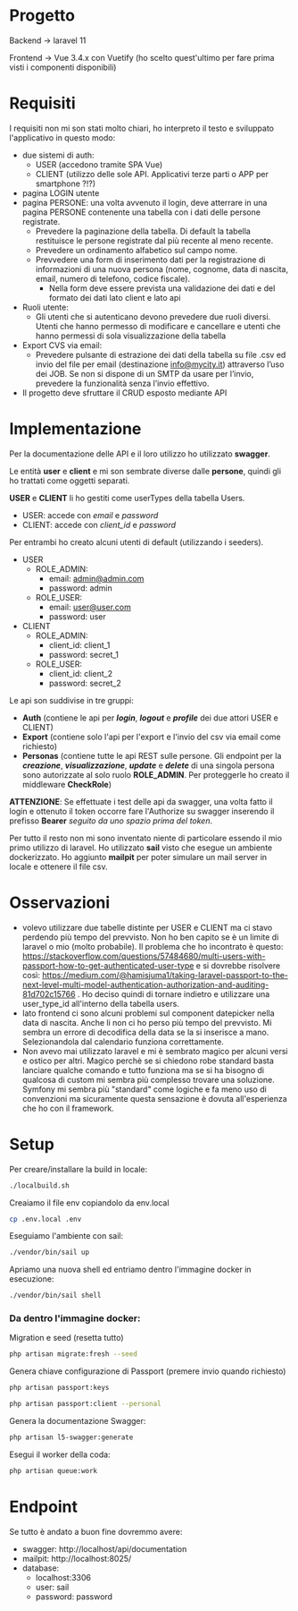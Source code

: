 # Progetto
Backend -> laravel 11

Frontend -> Vue 3.4.x con Vuetify (ho scelto quest'ultimo per fare prima visti i componenti disponibili)

# Requisiti
I requisiti non mi son stati molto chiari, ho interpreto il testo e sviluppato l'applicativo in questo modo:
- due sistemi di auth: 
  - USER (accedono tramite SPA Vue)
  - CLIENT (utilizzo delle sole API. Applicativi terze parti o APP per smartphone ?!?)
- pagina LOGIN utente
- pagina PERSONE: una volta avvenuto il login, deve atterrare in una pagina PERSONE contenente una tabella con i dati delle persone registrate. 
  - Prevedere la paginazione della tabella. Di default la tabella restituisce le persone registrate dal più recente al meno recente. 
  - Prevedere un ordinamento alfabetico sul campo nome. 
  - Prevvedere una form di inserimento dati per la registrazione di informazioni di una nuova persona (nome, cognome, data di nascita, email, numero di telefono, codice fiscale). 
    - Nella form deve essere prevista una validazione dei dati e del formato dei dati lato client e lato api
- Ruoli utente: 
  - Gli utenti che si autenticano devono prevedere due ruoli diversi. Utenti che hanno permesso di modificare e cancellare e utenti che hanno permessi di sola visualizzazione della tabella
- Export CVS via email:
  - Prevedere pulsante di estrazione dei dati della tabella su file .csv ed invio del file per email (destinazione info@mycity.it) attraverso l’uso dei JOB. Se non si dispone di un SMTP da usare per l’invio, prevedere la funzionalità senza l’invio effettivo.
- Il progetto deve sfruttare il CRUD esposto mediante API
 
# Implementazione
Per la documentazione delle API e il loro utilizzo ho utilizzato **swagger**.

Le entità **user** e **client** e mi son sembrate diverse dalle **persone**, quindi gli ho trattati come oggetti separati.

**USER** e **CLIENT** li ho gestiti come userTypes della tabella Users.
- USER: accede con _email_ e _password_
- CLIENT: accede con _client_id_ e _password_

Per entrambi ho creato alcuni utenti di default (utilizzando i seeders).
  - USER
    - ROLE_ADMIN: 
      - email: admin@admin.com
      - password: admin
    - ROLE_USER:
      - email: user@user.com
      - password: user
  - CLIENT
    - ROLE_ADMIN:
      - client_id: client_1
      - password: secret_1
    - ROLE_USER:
      - client_id: client_2
      - password: secret_2

Le api son suddivise in tre gruppi:
- **Auth** (contiene le api per **_login_**, **_logout_** e **_profile_** dei due attori USER e CLIENT)
- **Export** (contiene solo l'api per l'export e l'invio del csv via email come richiesto)
- **Personas** (contiene tutte le api REST sulle persone. Gli endpoint per la **_creazione_**, **_visualizzazione_**, **_update_** e **_delete_** di una singola persona sono autorizzate al solo ruolo **ROLE_ADMIN**. Per proteggerle ho creato il middleware **CheckRole**)

**ATTENZIONE**: Se effettuate i test delle api da swagger, una volta fatto il login e ottenuto il token occorre fare l'Authorize su swagger inserendo il prefisso **Bearer** _seguito da uno spazio prima del token_.

Per tutto il resto non mi sono inventato niente di particolare essendo il mio primo utilizzo di laravel.
Ho utilizzato **sail** visto che esegue un ambiente dockerizzato.
Ho aggiunto **mailpit** per poter simulare un mail server in locale e ottenere il file csv.

# Osservazioni
- volevo utilizzare due tabelle distinte per USER e CLIENT ma ci stavo perdendo più tempo del prevvisto. Non ho ben capito se è un limite di laravel o mio (molto probabile).  Il problema che ho incontrato è questo: https://stackoverflow.com/questions/57484680/multi-users-with-passport-how-to-get-authenticated-user-type e si dovrebbe risolvere così: https://medium.com/@hamisjuma1/taking-laravel-passport-to-the-next-level-multi-model-authentication-authorization-and-auditing-81d702c15766 . Ho deciso quindi di tornare indietro e utilizzare una user_type_id all'interno della tabella users.
- lato frontend ci sono alcuni problemi sul component datepicker nella data di nascita. Anche li non ci ho perso più tempo del prevvisto. Mi sembra un errore di decodifica della data se la si inserisce a mano. Selezionandola dal calendario funziona correttamente.
- Non avevo mai utilizzato laravel e mi è sembrato magico per alcuni versi e ostico per altri. Magico perchè se si chiedono robe standard basta lanciare qualche comando e tutto funziona ma se si ha bisogno di qualcosa di custom mi sembra più complesso trovare una soluzione. Symfony mi sembra più "standard" come logiche e fa meno uso di convenzioni ma sicuramente questa sensazione è dovuta all'esperienza che ho con il framework.

# Setup
Per creare/installare la build in locale:
```bash
./localbuild.sh
```

Creaiamo il file env copiandolo da env.local
```bash
cp .env.local .env
```

Eseguiamo l'ambiente con sail:
```bash
./vendor/bin/sail up
```

Apriamo una nuova shell ed entriamo dentro l'immagine docker in esecuzione:
```bash
./vendor/bin/sail shell
```

### Da dentro l'immagine docker:
Migration e seed (resetta tutto)
```bash
php artisan migrate:fresh --seed
```

Genera chiave configurazione di Passport (premere invio quando richiesto)
```bash
php artisan passport:keys

php artisan passport:client --personal
```

Genera la documentazione Swagger:
```bash
php artisan l5-swagger:generate
```

Esegui il worker della coda:
```bash
php artisan queue:work
```

# Endpoint 
Se tutto è andato a buon fine dovremmo avere:
- swagger: http://localhost/api/documentation
- mailpit: http://localhost:8025/
- database: 
  - localhost:3306 
  - user: sail
   - password: password 
